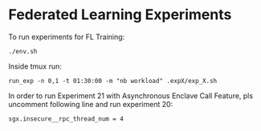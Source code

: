 # Federated Learning Experiments

To run experiments for FL Training:

    ./env.sh

Inside tmux run:
 
    run_exp -n 0,1 -t 01:30:00 -m "nb workload" .expX/exp_X.sh


In order to run Experiment 21 with Asynchronous Enclave Call Feature, pls uncomment following line and run experiment 20:

    sgx.insecure__rpc_thread_num = 4